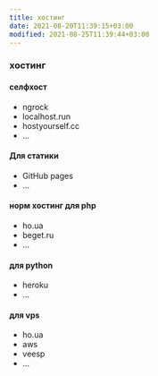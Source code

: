 ```yaml
---
title: хостинг
date: 2021-08-20T11:39:15+03:00
modified: 2021-08-25T11:39:44+03:00
---
```


### хостинг

#### селфхост
- ngrock
- localhost.run
- hostyourself.cc
- ...
#### Для статики
- GitHub pages
- ...
#### норм хостинг для php
- ho.ua
- beget.ru
- ...
#### для python
- heroku
- ...
#### для vps
- ho.ua
- aws
- veesp
- ...
